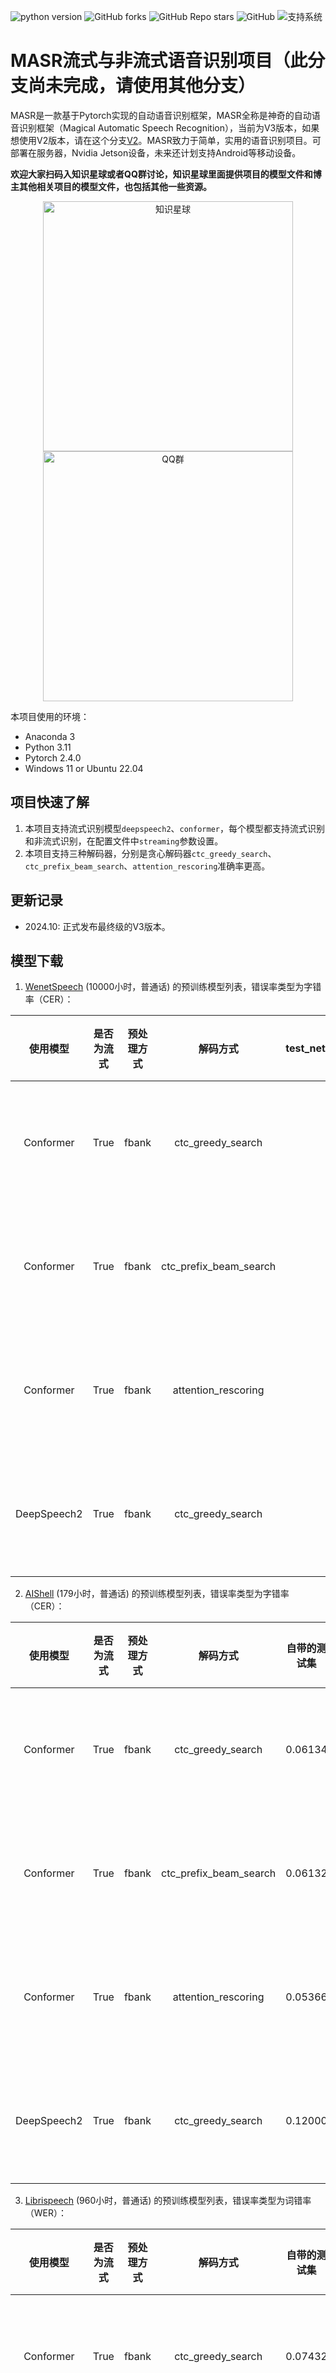 ![python version](https://img.shields.io/badge/python-3.11+-orange.svg)
![GitHub forks](https://img.shields.io/github/forks/yeyupiaoling/MASR)
![GitHub Repo stars](https://img.shields.io/github/stars/yeyupiaoling/MASR)
![GitHub](https://img.shields.io/github/license/yeyupiaoling/MASR)
![支持系统](https://img.shields.io/badge/支持系统-Win/Linux/MAC-9cf)

# MASR流式与非流式语音识别项目（此分支尚未完成，请使用其他分支）

MASR是一款基于Pytorch实现的自动语音识别框架，MASR全称是神奇的自动语音识别框架（Magical Automatic Speech Recognition），当前为V3版本，如果想使用V2版本，请在这个分支[V2](https://github.com/yeyupiaoling/MASR/tree/release/2.3.x)。MASR致力于简单，实用的语音识别项目。可部署在服务器，Nvidia Jetson设备，未来还计划支持Android等移动设备。


**欢迎大家扫码入知识星球或者QQ群讨论，知识星球里面提供项目的模型文件和博主其他相关项目的模型文件，也包括其他一些资源。**

<div align="center">
  <img src="https://yeyupiaoling.cn/zsxq.png" alt="知识星球" width="400">
  <img src="https://yeyupiaoling.cn/qq.png" alt="QQ群" width="400">
</div>


本项目使用的环境：
 - Anaconda 3
 - Python 3.11
 - Pytorch 2.4.0
 - Windows 11 or Ubuntu 22.04


## 项目快速了解

 1. 本项目支持流式识别模型`deepspeech2`、`conformer`，每个模型都支持流式识别和非流式识别，在配置文件中`streaming`参数设置。
 2. 本项目支持三种解码器，分别是贪心解码器`ctc_greedy_search`、`ctc_prefix_beam_search`、`attention_rescoring`准确率更高。


## 更新记录

 - 2024.10: 正式发布最终级的V3版本。

## 模型下载


1. [WenetSpeech](./docs/wenetspeech.md) (10000小时，普通话) 的预训练模型列表，错误率类型为字错率（CER）：

|    使用模型     | 是否为流式 | 预处理方式 |          解码方式          | test_net | test_meeting | aishell_test |   下载地址   |
|:-----------:|:-----:|:-----:|:----------------------:|:--------:|:------------:|:------------:|:--------:|
|  Conformer  | True  | fbank |   ctc_greedy_search    |          |              |              | 加入知识星球获取 |
|  Conformer  | True  | fbank | ctc_prefix_beam_search |          |              |              | 加入知识星球获取 |
|  Conformer  | True  | fbank |  attention_rescoring   |          |              |              | 加入知识星球获取 |
| DeepSpeech2 | True  | fbank |   ctc_greedy_search    |          |              |              | 加入知识星球获取 |

2. [AIShell](https://openslr.magicdatatech.com/resources/33) (179小时，普通话) 的预训练模型列表，错误率类型为字错率（CER）：

|    使用模型     | 是否为流式 | 预处理方式 |          解码方式          | 自带的测试集  |   下载地址   |
|:-----------:|:-----:|:-----:|:----------------------:|:-------:|:--------:|
|  Conformer  | True  | fbank |   ctc_greedy_search    | 0.06134 | 加入知识星球获取 |
|  Conformer  | True  | fbank | ctc_prefix_beam_search | 0.06132 | 加入知识星球获取 |
|  Conformer  | True  | fbank |  attention_rescoring   | 0.05366 | 加入知识星球获取 |
| DeepSpeech2 | True  | fbank |   ctc_greedy_search    | 0.12000 | 加入知识星球获取 |


3. [Librispeech](https://openslr.magicdatatech.com/resources/12) (960小时，普通话) 的预训练模型列表，错误率类型为词错率（WER）：

|    使用模型     | 是否为流式 | 预处理方式 |          解码方式          | 自带的测试集  |   下载地址   |
|:-----------:|:-----:|:-----:|:----------------------:|:-------:|:--------:|
|  Conformer  | True  | fbank |   ctc_greedy_search    | 0.07432 | 加入知识星球获取 |
|  Conformer  | True  | fbank | ctc_prefix_beam_search | 0.07418 | 加入知识星球获取 |
|  Conformer  | True  | fbank |  attention_rescoring   | 0.06549 | 加入知识星球获取 |
| DeepSpeech2 | True  | fbank |   ctc_greedy_search    | 0.15491 | 加入知识星球获取 |


4. 其他数据集的预训练模型列表，错误率类型，如果是中文就是字错率（CER），英文则是词错率（WER），中英混合为混合错误率（MER）：

|   使用模型    | 是否为流式 | 预处理方式 |       数据集       | 语言  |          解码方式          | 测试数据 |   下载地址   |
|:---------:|:-----:|:-----:|:---------------:|:---:|:----------------------:|:----:|:--------:|
| Conformer | True  | fbank |      粤语数据集      | 粤语  |   ctc_greedy_search    |      | 加入知识星球获取 |
| Conformer | True  | fbank |      粤语数据集      | 粤语  | ctc_prefix_beam_search |      | 加入知识星球获取 |
| Conformer | True  | fbank |      粤语数据集      | 粤语  |  attention_rescoring   |      | 加入知识星球获取 |
| Conformer | True  | fbank |     中英混合数据集     | 中英文 |   ctc_greedy_search    |      | 加入知识星球获取 |
| Conformer | True  | fbank |     中英混合数据集     | 中英文 | ctc_prefix_beam_search |      | 加入知识星球获取 |
| Conformer | True  | fbank |     中英混合数据集     | 中英文 |  attention_rescoring   |      | 加入知识星球获取 |
| Conformer | True  | fbank | 更大数据集（13000+小时） | 普通话 |   ctc_greedy_search    |      | 加入知识星球获取 |
| Conformer | True  | fbank | 更大数据集（13000+小时） | 普通话 | ctc_prefix_beam_search |      | 加入知识星球获取 |
| Conformer | True  | fbank | 更大数据集（13000+小时） | 普通话 |  attention_rescoring   |      | 加入知识星球获取 |


**说明：** 
1. 这里字错率或者词错率是使用`eval.py`。
2. 分别给出了使用三个解码器的错误率，其中`ctc_prefix_beam_search`、`attention_rescoring`的解码搜索大小为10。
3. 训练时使用了噪声增强和混响增强，以及其他增强方法，具体请看配置参数`configs/augmentation.yml`。
4. 这里只提供了流式模型，但全部模型都支持流式和非流式的，在配置文件中`streaming`参数设置。

>有问题欢迎提 [issue](https://github.com/yeyupiaoling/MASR/issues) 交流


## 文档教程

- [快速安装](./docs/install.md)
- [快速使用](./docs/GETTING_STARTED.md)
- [数据准备](./docs/dataset.md)
- [WenetSpeech数据集](./docs/wenetspeech.md)
- [合成语音数据](./docs/generate_audio.md)
- [数据增强](./docs/augment.md)
- [训练模型](./docs/train.md)
- [执行评估](./docs/eval.md)
- [导出模型](./docs/export_model.md)
- [使用标点符号模型](./docs/punctuation.md)
- 预测
   - [本地预测](./docs/infer.md)
   - [Web部署模型](./docs/infer.md)
   - [GUI界面预测](./docs/infer.md)
- [常见问题解答](./docs/faq.md)


## 相关项目
 - 基于Pytorch实现的声纹识别：[VoiceprintRecognition-Pytorch](https://github.com/yeyupiaoling/VoiceprintRecognition-Pytorch)
 - 基于Pytorch实现的分类：[AudioClassification-Pytorch](https://github.com/yeyupiaoling/AudioClassification-Pytorch)
 - 基于PaddlePaddle实现的语音识别：[PPASR](https://github.com/yeyupiaoling/PPASR)


## 打赏作者

<br/>
<div align="center">
<p>打赏一块钱支持一下作者</p>
<img src="https://yeyupiaoling.cn/reward.png" alt="打赏作者" width="400">
</div>


## 参考资料
 - https://github.com/yeyupiaoling/PPASR
 - https://github.com/jiwidi/DeepSpeech-pytorch
 - https://github.com/wenet-e2e/WenetSpeech
 - https://github.com/SeanNaren/deepspeech.pytorch
